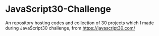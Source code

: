 # JavaScript30-Challenge
An repository hosting codes and collection of 30 projects which I made during JavaScript30 challenge, from https://javascript30.com/
